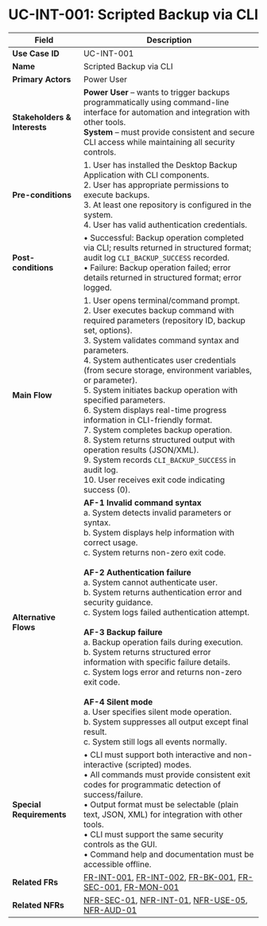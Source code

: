 # UC-INT-001: Scripted Backup via CLI

| Field                        | Description                                                                                                                                                                                                                                                                                                                                                                                                                                                                                                                                                                                                 |
|------------------------------|-------------------------------------------------------------------------------------------------------------------------------------------------------------------------------------------------------------------------------------------------------------------------------------------------------------------------------------------------------------------------------------------------------------------------------------------------------------------------------------------------------------------------------------------------------------------------------------------------------------|
| **Use Case ID**              | UC-INT-001                                                                                                                                                                                                                                                                                                                                                                                                                                                                                                                                                                                                   |
| **Name**                     | Scripted Backup via CLI                                                                                                                                                                                                                                                                                                                                                                                                                                                                                                                                                                                      |
| **Primary Actors**           | Power User                                                                                                                                                                                                                                                                                                                                                                                                                                                                                                                                                                                                   |
| **Stakeholders & Interests** | **Power User** – wants to trigger backups programmatically using command-line interface for automation and integration with other tools. <br> **System** – must provide consistent and secure CLI access while maintaining all security controls.                                                                                                                                                                                                                                                                                                                                                                   |
| **Pre-conditions**           | 1. User has installed the Desktop Backup Application with CLI components. <br> 2. User has appropriate permissions to execute backups. <br> 3. At least one repository is configured in the system. <br> 4. User has valid authentication credentials.                                                                                                                                                                                                                                                                                                                                                                  |
| **Post-conditions**          | • Successful: Backup operation completed via CLI; results returned in structured format; audit log `CLI_BACKUP_SUCCESS` recorded. <br> • Failure: Backup operation failed; error details returned in structured format; error logged.                                                                                                                                                                                                                                                                                                                                                                              |
| **Main Flow**                | 1. User opens terminal/command prompt. <br> 2. User executes backup command with required parameters (repository ID, backup set, options). <br> 3. System validates command syntax and parameters. <br> 4. System authenticates user credentials (from secure storage, environment variables, or parameter). <br> 5. System initiates backup operation with specified parameters. <br> 6. System displays real-time progress information in CLI-friendly format. <br> 7. System completes backup operation. <br> 8. System returns structured output with operation results (JSON/XML). <br> 9. System records `CLI_BACKUP_SUCCESS` in audit log. <br> 10. User receives exit code indicating success (0). |
| **Alternative Flows**        | **AF-1 Invalid command syntax** <br> a. System detects invalid parameters or syntax. <br> b. System displays help information with correct usage. <br> c. System returns non-zero exit code. <br><br> **AF-2 Authentication failure** <br> a. System cannot authenticate user. <br> b. System returns authentication error and security guidance. <br> c. System logs failed authentication attempt. <br><br> **AF-3 Backup failure** <br> a. Backup operation fails during execution. <br> b. System returns structured error information with specific failure details. <br> c. System logs error and returns non-zero exit code. <br><br> **AF-4 Silent mode** <br> a. User specifies silent mode operation. <br> b. System suppresses all output except final result. <br> c. System still logs all events normally.                                                      |
| **Special Requirements**     | • CLI must support both interactive and non-interactive (scripted) modes. <br> • All commands must provide consistent exit codes for programmatic detection of success/failure. <br> • Output format must be selectable (plain text, JSON, XML) for integration with other tools. <br> • CLI must support the same security controls as the GUI. <br> • Command help and documentation must be accessible offline.                                                                                                                                                                                                              |
| **Related FRs**              | [FR-INT-001](3-1-8-Integration.md#frInt001), [FR-INT-002](3-1-8-Integration.md#frInt002), [FR-BK-001](3-1-2-Backup-Operations.md#frBk001), [FR-SEC-001](3-1-3-Security.md#frSec001), [FR-MON-001](3-1-6-Monitoring-Reporting.md#frMon001)                                                                                                                                                                                                                                                                                                                                                                                                                                                     |
| **Related NFRs**             | [NFR-SEC-01](3-4-6-Security-Compliance.md#nfrSec01), [NFR-INT-01](3-4-8-Interoperability.md#nfrInt01), [NFR-USE-05](3-4-3-Usability.md#nfrUse05), [NFR-AUD-01](3-4-1-Performance.md#nfrAud01)                                                                                                                                                                                                                                                                                                                                                                                                                                                               |
